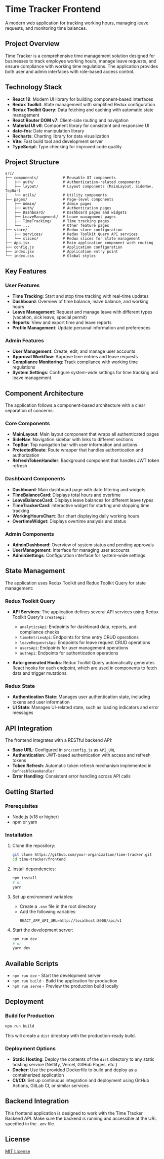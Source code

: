 # Time Tracker Frontend

A modern web application for tracking working hours, managing leave requests, and monitoring time balances.

## Project Overview

Time Tracker is a comprehensive time management solution designed for businesses to track employee working hours, manage leave requests, and ensure compliance with working time regulations. The application provides both user and admin interfaces with role-based access control.

## Technology Stack

- **React 19**: Modern UI library for building component-based interfaces
- **Redux Toolkit**: State management with simplified Redux configuration
- **Redux Toolkit Query**: Data fetching and caching with automatic state management
- **React Router DOM v7**: Client-side routing and navigation
- **Material UI v6**: Component library for consistent and responsive UI
- **date-fns**: Date manipulation library
- **Recharts**: Charting library for data visualization
- **Vite**: Fast build tool and development server
- **TypeScript**: Type checking for improved code quality

## Project Structure

```
src/
├── components/           # Reusable UI components
│   ├── auth/             # Authentication-related components
│   ├── layout/           # Layout components (MainLayout, SideNav, TopBar)
│   └── utils/            # Utility components
├── pages/                # Page-level components
│   ├── Admin/            # Admin pages
│   ├── Auth/             # Authentication pages
│   ├── Dashboard/        # Dashboard pages and widgets
│   ├── LeaveManagement/  # Leave management pages
│   ├── TimeTracking/     # Time tracking pages
│   └── ...               # Other feature pages
├── store/                # Redux store configuration
│   ├── services/         # Redux Toolkit Query API services
│   └── slices/           # Redux slices for state management
├── App.jsx               # Main application component with routing
├── config.js             # Application configuration
├── index.jsx             # Application entry point
└── index.css             # Global styles
```

## Key Features

### User Features

- **Time Tracking**: Start and stop time tracking with real-time updates
- **Dashboard**: Overview of time balance, leave balance, and working hours
- **Leave Management**: Request and manage leave with different types (vacation, sick leave, special permit)
- **Reports**: View and export time and leave reports
- **Profile Management**: Update personal information and preferences

### Admin Features

- **User Management**: Create, edit, and manage user accounts
- **Approval Workflow**: Approve time entries and leave requests
- **Compliance Monitoring**: Track compliance with working time regulations
- **System Settings**: Configure system-wide settings for time tracking and leave management

## Component Architecture

The application follows a component-based architecture with a clear separation of concerns:

### Core Components

- **MainLayout**: Main layout component that wraps all authenticated pages
- **SideNav**: Navigation sidebar with links to different sections
- **TopBar**: Top navigation bar with user information and actions
- **ProtectedRoute**: Route wrapper that handles authentication and authorization
- **RefreshTokenHandler**: Background component that handles JWT token refresh

### Dashboard Components

- **Dashboard**: Main dashboard page with date filtering and widgets
- **TimeBalanceCard**: Displays total hours and overtime
- **LeaveBalanceCard**: Displays leave balances for different leave types
- **TimeTrackerCard**: Interactive widget for starting and stopping time tracking
- **WorkingHoursChart**: Bar chart displaying daily working hours
- **OvertimeWidget**: Displays overtime analysis and status

### Admin Components

- **AdminDashboard**: Overview of system status and pending approvals
- **UserManagement**: Interface for managing user accounts
- **AdminSettings**: Configuration interface for system-wide settings

## State Management

The application uses Redux Toolkit and Redux Toolkit Query for state management:

### Redux Toolkit Query

- **API Services**: The application defines several API services using Redux Toolkit Query's `createApi`:
  - `analyticsApi`: Endpoints for dashboard data, reports, and compliance checks
  - `timeEntriesApi`: Endpoints for time entry CRUD operations
  - `leaveRequestsApi`: Endpoints for leave request CRUD operations
  - `usersApi`: Endpoints for user management operations
  - `authApi`: Endpoints for authentication operations

- **Auto-generated Hooks**: Redux Toolkit Query automatically generates React hooks for each endpoint, which are used in components to fetch data and trigger mutations.

### Redux State

- **Authentication State**: Manages user authentication state, including tokens and user information
- **UI State**: Manages UI-related state, such as loading indicators and error messages

## API Integration

The frontend integrates with a RESTful backend API:

- **Base URL**: Configured in `src/config.js` as `API_URL`
- **Authentication**: JWT-based authentication with access and refresh tokens
- **Token Refresh**: Automatic token refresh mechanism implemented in `RefreshTokenHandler`
- **Error Handling**: Consistent error handling across API calls

## Getting Started

### Prerequisites

- Node.js (v18 or higher)
- npm or yarn

### Installation

1. Clone the repository:
   ```bash
   git clone https://github.com/your-organization/time-tracker.git
   cd time-tracker/frontend
   ```

2. Install dependencies:
   ```bash
   npm install
   # or
   yarn
   ```

3. Set up environment variables:
   - Create a `.env` file in the root directory
   - Add the following variables:
     ```
     REACT_APP_API_URL=http://localhost:8000/api/v1
     ```

4. Start the development server:
   ```bash
   npm run dev
   # or
   yarn dev
   ```

## Available Scripts

- `npm run dev` - Start the development server
- `npm run build` - Build the application for production
- `npm run serve` - Preview the production build locally

## Deployment

### Build for Production

```bash
npm run build
```

This will create a `dist` directory with the production-ready build.

### Deployment Options

- **Static Hosting**: Deploy the contents of the `dist` directory to any static hosting service (Netlify, Vercel, GitHub Pages, etc.)
- **Docker**: Use the provided Dockerfile to build and deploy as a containerized application
- **CI/CD**: Set up continuous integration and deployment using GitHub Actions, GitLab CI, or similar services

## Backend Integration

This frontend application is designed to work with the Time Tracker Backend API. Make sure the backend is running and accessible at the URL specified in the `.env` file.

## License

[MIT License](LICENSE)
